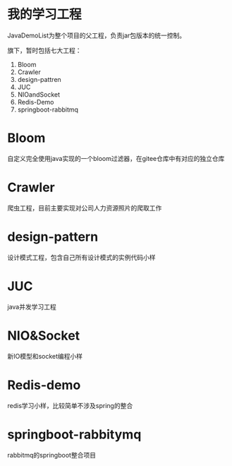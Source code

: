 # 我的学习工程

JavaDemoList为整个项目的父工程，负责jar包版本的统一控制。

旗下，暂时包括七大工程：

1. Bloom
2. Crawler
3. design-pattren
4. JUC
5. NIOandSocket
6. Redis-Demo
7. springboot-rabbitmq



# Bloom

自定义完全使用java实现的一个bloom过滤器，在gitee仓库中有对应的独立仓库

# Crawler

爬虫工程，目前主要实现对公司人力资源照片的爬取工作

# design-pattern

设计模式工程，包含自己所有设计模式的实例代码小样

# JUC

java并发学习工程

# NIO&Socket

新IO模型和socket编程小样

# Redis-demo

redis学习小样，比较简单不涉及spring的整合

# springboot-rabbitymq

rabbitmq的springboot整合项目
